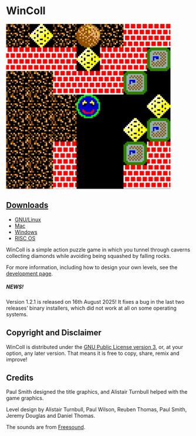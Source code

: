 # WinColl

<div class="row">
<div class="col">
<img alt="Detail of a game in progress" src="Screenshot.png">
</div>
<div class="col">
<h2><a href="https://github.com/rrthomas/wincoll/releases/latest">Downloads</a></h2>
<ul>
<li><a href="https://github.com/rrthomas/wincoll/releases/latest/download/wincoll-Linux-X64">GNU/Linux</a></li>
<li><a href="https://github.com/rrthomas/wincoll/releases/latest/download/wincoll-macOS-ARM64.dmg">Mac</a></li>
<li><a href="https://github.com/rrthomas/wincoll/releases/latest/download/wincoll-win64.msi">Windows</a></li>
<li><a href="https://github.com/rrthomas/wincoll/releases/latest/download/wincoll-riscos.zip">RISC OS</a></li>
</ul>
<p>WinColl is a simple action puzzle game in which you tunnel through caverns collecting diamonds while avoiding being squashed by falling rocks.</p>
<p>For more information, including how to design your own levels, see the <a href="https://github.com/rrthomas/wincoll">development page</a>.</p>
</div>
</div>

<div class="col-sm-9 m-3 mx-auto">
<div class="card">
<div class="card-body">
<h5 class="card-title">NEWS!</h5>
<p class="card-text">Version 1.2.1 is released on 16th August 2025! It fixes a bug in the last two releases’ binary installers, which did not work at all on some operating systems.</p>
</div>
</div>
</div>

## Copyright and Disclaimer

WinColl is distributed under the [GNU Public License version 3](https://www.gnu.org/licenses/gpl-3.0.html), or, at your
option, any later version. That means it is free to copy, share, remix and improve!


## Credits

Paul Smith designed the title graphics, and Alistair Turnbull helped with the game graphics.

Level design by Alistair Turnbull, Paul Wilson, Reuben Thomas, Paul Smith, Jeremy Douglas and Daniel Thomas.

The sounds are from [Freesound](https://freesound.org).
